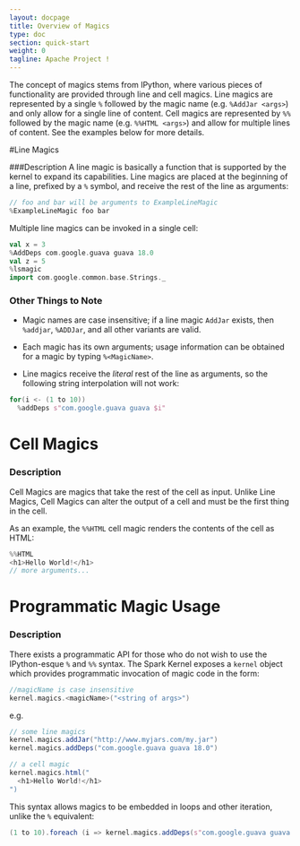 ```yaml
---
layout: docpage
title: Overview of Magics
type: doc
section: quick-start
weight: 0
tagline: Apache Project !
---
```


The concept of magics stems from IPython, where various pieces of functionality
are provided through line and cell magics. Line magics are represented by a
single `%` followed by the magic name (e.g. `%AddJar <args>`) and only
allow for a single line of content. Cell magics are represented by `%%` followed by the magic name (e.g. `%%HTML <args>`) and allow for multiple
lines of content. See the examples below for more details.

#Line Magics

###Description
A line magic is basically a function that is supported by the kernel to expand its capabilities. Line magics are placed at the beginning of a line, prefixed by a `%` symbol, and receive the rest of the line as arguments:
```scala
// foo and bar will be arguments to ExampleLineMagic
%ExampleLineMagic foo bar
```

Multiple line magics can be invoked in a single cell:
```scala
val x = 3
%AddDeps com.google.guava guava 18.0
val z = 5
%lsmagic
import com.google.common.base.Strings._
```

### Other Things to Note
- Magic names are case insensitive; if a line magic `AddJar` exists, then `%addjar`, `%ADDJar`, and all other variants are valid. 

- Each magic has its own arguments; usage information can be obtained for a magic by typing `%<MagicName>`.

- Line magics receive the _literal_ rest of the line as arguments, so the following string interpolation will not work:
```scala
for(i <- (1 to 10)) 
  %addDeps s"com.google.guava guava $i"
```

# Cell Magics

### Description
Cell Magics are magics that take the rest of the cell as input. Unlike Line Magics, Cell Magics can alter the output of a cell and must be the first thing in the cell.

As an example, the `%%HTML` cell magic renders the contents of the cell as HTML:
```scala
%%HTML
<h1>Hello World!</h1>
// more arguments...
```

# Programmatic Magic Usage

### Description
There exists a programmatic API for those who do not wish to use the IPython-esque `%` and `%%` syntax. The Spark Kernel exposes a `kernel` object which provides programmatic invocation of magic code in the form:
```scala
//magicName is case insensitive
kernel.magics.<magicName>("<string of args>")
```
e.g.
```scala
// some line magics
kernel.magics.addJar("http://www.myjars.com/my.jar")
kernel.magics.addDeps("com.google.guava guava 18.0")
```

```scala
// a cell magic
kernel.magics.html("
  <h1>Hello World!</h1>
")
```

This syntax allows magics to be embedded in loops and other iteration, unlike the `%` equivalent:
```scala
(1 to 10).foreach (i => kernel.magics.addDeps(s"com.google.guava guava $i"))
```
